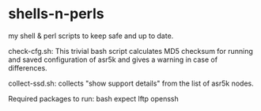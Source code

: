 # shells-n-perls
my shell &amp; perl scripts to keep safe and up to date.

check-cfg.sh: This trivial bash script calculates MD5 checksum for running and saved configuration of asr5k and gives a warning in case of differences.

collect-ssd.sh: collects "show support details" from the list of asr5k nodes.

Required packages to run:
bash
expect
lftp
openssh
